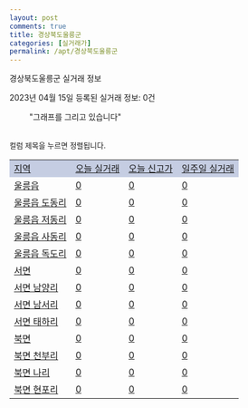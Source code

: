 ```yaml
---
layout: post
comments: true
title: 경상북도울릉군
categories: [실거래가]
permalink: /apt/경상북도울릉군
---
```


경상북도울릉군 실거래 정보

2023년 04월 15일 등록된 실거래 정보: 0건

<!--<script async src="https://pagead2.googlesyndication.com/pagead/js/adsbygoogle.js?client=ca-pub-3485438051770037"
 crossorigin="anonymous"></script>-->

<script type="text/javascript">
  google.charts.load('current', {'packages':['corechart']});
  google.charts.setOnLoadCallback(drawChart);

  function drawChart() {
    var data = google.visualization.arrayToDataTable([['거래일', '매매', '전월세', '전매'], ['21-07', 0, 1, 0], ['21-09', 1, 0, 0], ['22-09', 1, 0, 0], ['22-10', 1, 0, 0], ['22-12', 1, 0, 0]]);

    var options = {
      title: '최근 1년간 유형별 거래량 추이',
      legend: { position: 'bottom' }
    };

    setTimeout(function() {
        var chart = new google.visualization.LineChart(document.getElementById('columnchart_material'));
        chart.draw(data, (options));
        document.getElementById('loading').style.display = 'none';
        var dayLabel = (new Date()).getDay();
        if (dayLabel < 2) {
            sorttable.innerSortFunction.apply(document.getElementById('week'), []);
            sorttable.innerSortFunction.apply(document.getElementById('week'), []);        
        }
        else {
            sorttable.innerSortFunction.apply(document.getElementById('today'), []);
            sorttable.innerSortFunction.apply(document.getElementById('today'), []);
        }
    }, 200);

  }
</script>

<div id="loading" style="z-index:20; display: block; margin-left: 35px">"그래프를 그리고 있습니다"</div>
<div id="columnchart_material" style="width: 95%; margin-left: -35px; display: block"></div>
<!--<div style="width: 95%; margin-left: -35px; display: block">
      <script async src="https://pagead2.googlesyndication.com/pagead/js/adsbygoogle.js?client=ca-pub-3485438051770037"
          crossorigin="anonymous"></script>
      <ins class="adsbygoogle"
          style="display:block"
          data-ad-format="fluid"
          data-ad-layout-key="-fb+5w+4e-db+86"
          data-ad-client="ca-pub-3485438051770037"
          data-ad-slot="1827090281"></ins>
      <script>
          (adsbygoogle = window.adsbygoogle || []).push({});
      </script>
</div>-->
<br>

<font size='small' style='font-size: small;'>컬럼 제목을 누르면 정렬됩니다.</font>
<table class="sortable">
  <tr style='background-color: rgba(114, 132, 186,0.4);'>
    <td id="region"><a href="#">지역</a></td>
    <td id="today"><a href="#">오늘 실거래</a></td>
    <td id="today_new"><a href="#">오늘 신고가</a></td>
    <td id="week"><a href="#">일주일 실거래</a></td>
  </tr>

  
  <tr class="item">
    <td><a href="경상북도울릉군울릉읍">울릉읍</a></td>
    <td><a href="경상북도울릉군울릉읍">0</a></td>
    <td><a href="경상북도울릉군울릉읍">0</a></td>
    <td><a href="경상북도울릉군울릉읍">0</a></td>
  </tr>
    

  <tr class="item">
    <td><a href="경상북도울릉군울릉읍도동리">울릉읍 도동리</a></td>
    <td><a href="경상북도울릉군울릉읍도동리">0</a></td>
    <td><a href="경상북도울릉군울릉읍도동리">0</a></td>
    <td><a href="경상북도울릉군울릉읍도동리">0</a></td>
  </tr>
    

  <tr class="item">
    <td><a href="경상북도울릉군울릉읍저동리">울릉읍 저동리</a></td>
    <td><a href="경상북도울릉군울릉읍저동리">0</a></td>
    <td><a href="경상북도울릉군울릉읍저동리">0</a></td>
    <td><a href="경상북도울릉군울릉읍저동리">0</a></td>
  </tr>
    

  <tr class="item">
    <td><a href="경상북도울릉군울릉읍사동리">울릉읍 사동리</a></td>
    <td><a href="경상북도울릉군울릉읍사동리">0</a></td>
    <td><a href="경상북도울릉군울릉읍사동리">0</a></td>
    <td><a href="경상북도울릉군울릉읍사동리">0</a></td>
  </tr>
    

  <tr class="item">
    <td><a href="경상북도울릉군울릉읍독도리">울릉읍 독도리</a></td>
    <td><a href="경상북도울릉군울릉읍독도리">0</a></td>
    <td><a href="경상북도울릉군울릉읍독도리">0</a></td>
    <td><a href="경상북도울릉군울릉읍독도리">0</a></td>
  </tr>
    

  <tr class="item">
    <td><a href="경상북도울릉군서면">서면</a></td>
    <td><a href="경상북도울릉군서면">0</a></td>
    <td><a href="경상북도울릉군서면">0</a></td>
    <td><a href="경상북도울릉군서면">0</a></td>
  </tr>
    

  <tr class="item">
    <td><a href="경상북도울릉군서면남양리">서면 남양리</a></td>
    <td><a href="경상북도울릉군서면남양리">0</a></td>
    <td><a href="경상북도울릉군서면남양리">0</a></td>
    <td><a href="경상북도울릉군서면남양리">0</a></td>
  </tr>
    

  <tr class="item">
    <td><a href="경상북도울릉군서면남서리">서면 남서리</a></td>
    <td><a href="경상북도울릉군서면남서리">0</a></td>
    <td><a href="경상북도울릉군서면남서리">0</a></td>
    <td><a href="경상북도울릉군서면남서리">0</a></td>
  </tr>
    

  <tr class="item">
    <td><a href="경상북도울릉군서면태하리">서면 태하리</a></td>
    <td><a href="경상북도울릉군서면태하리">0</a></td>
    <td><a href="경상북도울릉군서면태하리">0</a></td>
    <td><a href="경상북도울릉군서면태하리">0</a></td>
  </tr>
    

  <tr class="item">
    <td><a href="경상북도울릉군북면">북면</a></td>
    <td><a href="경상북도울릉군북면">0</a></td>
    <td><a href="경상북도울릉군북면">0</a></td>
    <td><a href="경상북도울릉군북면">0</a></td>
  </tr>
    

  <tr class="item">
    <td><a href="경상북도울릉군북면천부리">북면 천부리</a></td>
    <td><a href="경상북도울릉군북면천부리">0</a></td>
    <td><a href="경상북도울릉군북면천부리">0</a></td>
    <td><a href="경상북도울릉군북면천부리">0</a></td>
  </tr>
    

  <tr class="item">
    <td><a href="경상북도울릉군북면나리">북면 나리</a></td>
    <td><a href="경상북도울릉군북면나리">0</a></td>
    <td><a href="경상북도울릉군북면나리">0</a></td>
    <td><a href="경상북도울릉군북면나리">0</a></td>
  </tr>
    

  <tr class="item">
    <td><a href="경상북도울릉군북면현포리">북면 현포리</a></td>
    <td><a href="경상북도울릉군북면현포리">0</a></td>
    <td><a href="경상북도울릉군북면현포리">0</a></td>
    <td><a href="경상북도울릉군북면현포리">0</a></td>
  </tr>
    


</table>


    